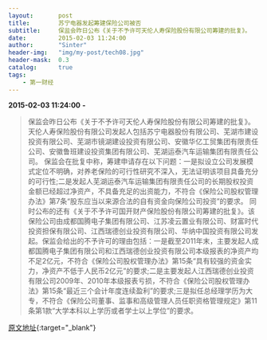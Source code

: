 ```yaml
---
layout:       post
title:        苏宁电器发起筹建保险公司被否
subtitle:     保监会昨日公布《关于不予许可天伦人寿保险股份有限公司筹建的批复》。
date:         2015-02-03 11:24:00
author:       "Sinter"
header-img:   "img/my-post/tech08.jpg"
header-mask:  0.3
catalog:      true
tags:
    - 第一财经
---
```


**2015-02-03 11:24:00**  **-**

> 保监会昨日公布《关于不予许可天伦人寿保险股份有限公司筹建的批复》。
天伦人寿保险股份有限公司发起人包括苏宁电器股份有限公司、芜湖市建设投资有限公司、芜湖市镜湖建设投资有限公司、安徽华亿工贸集团有限责任公司、安徽鲁班建设投资集团有限公司、芜湖运泰汽车运输集团有限责任公司。
保监会在批复中称，筹建申请存在以下问题：一是拟设立公司发展模式定位不明确，对养老保险的可行性研究不深入，无法证明该项目具备充分的可行性;二是发起人芜湖运泰汽车运输集团有限责任公司的长期股权投资金额已经超过净资产，不具备充足的出资能力，不符合《保险公司股权管理办法》第7条“股东应当以来源合法的自有资金向保险公司投资”的要求。
同时公布的还有《关于不予许可国开财产保险股份有限公司筹建的批复》。该保险公司由成都国腾电子集团有限公司、江苏凌云置业有限公司、财富时代投资担保有限公司、江西瑞德创业投资有限公司、华纳中国投资有限公司发起。保监会给出的不予许可的理由包括：一是截至2011年末，主要发起人成都国腾电子集团有限公司和江西瑞德创业投资有限公司本级报表的净资产均不足2亿元，不符合《保险公司股权管理办法》第15条“具有较强的资金实力，净资产不低于人民币2亿元”的要求;二是主要发起人江西瑞德创业投资有限公司2009年、2010年本级报表亏损，不符合《保险公司股权管理办法》第15条“最近三个会计年度连续盈利”的要求;三是拟任总经理学历为大专，不符合《保险公司董事、监事和高级管理人员任职资格管理规定》第11条第1款“大学本科以上学历或者学士以上学位”的要求。


[原文地址](http://www.yicai.com/news/4571510.html){:target="_blank"}


